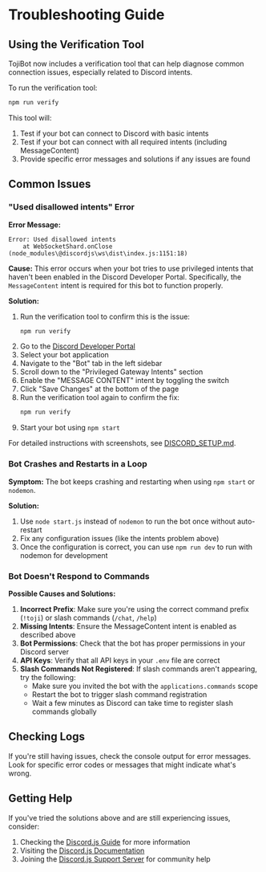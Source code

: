 # Troubleshooting Guide

## Using the Verification Tool

TojiBot now includes a verification tool that can help diagnose common connection issues, especially related to Discord intents.

To run the verification tool:

```bash
npm run verify
```

This tool will:
1. Test if your bot can connect to Discord with basic intents
2. Test if your bot can connect with all required intents (including MessageContent)
3. Provide specific error messages and solutions if any issues are found

## Common Issues

### "Used disallowed intents" Error

**Error Message:**
```
Error: Used disallowed intents
    at WebSocketShard.onClose (node_modules\@discordjs\ws\dist\index.js:1151:18)
```

**Cause:**
This error occurs when your bot tries to use privileged intents that haven't been enabled in the Discord Developer Portal. Specifically, the `MessageContent` intent is required for this bot to function properly.

**Solution:**

1. Run the verification tool to confirm this is the issue:
   ```bash
   npm run verify
   ```
2. Go to the [Discord Developer Portal](https://discord.com/developers/applications)
3. Select your bot application
4. Navigate to the "Bot" tab in the left sidebar
5. Scroll down to the "Privileged Gateway Intents" section
6. Enable the "MESSAGE CONTENT" intent by toggling the switch
7. Click "Save Changes" at the bottom of the page
8. Run the verification tool again to confirm the fix:
   ```bash
   npm run verify
   ```
9. Start your bot using `npm start`

For detailed instructions with screenshots, see [DISCORD_SETUP.md](DISCORD_SETUP.md).

### Bot Crashes and Restarts in a Loop

**Symptom:**
The bot keeps crashing and restarting when using `npm start` or `nodemon`.

**Solution:**

1. Use `node start.js` instead of `nodemon` to run the bot once without auto-restart
2. Fix any configuration issues (like the intents problem above)
3. Once the configuration is correct, you can use `npm run dev` to run with nodemon for development

### Bot Doesn't Respond to Commands

**Possible Causes and Solutions:**

1. **Incorrect Prefix**: Make sure you're using the correct command prefix (`!toji`) or slash commands (`/chat`, `/help`)
2. **Missing Intents**: Ensure the MessageContent intent is enabled as described above
3. **Bot Permissions**: Check that the bot has proper permissions in your Discord server
4. **API Keys**: Verify that all API keys in your `.env` file are correct
5. **Slash Commands Not Registered**: If slash commands aren't appearing, try the following:
   - Make sure you invited the bot with the `applications.commands` scope
   - Restart the bot to trigger slash command registration
   - Wait a few minutes as Discord can take time to register slash commands globally

## Checking Logs

If you're still having issues, check the console output for error messages. Look for specific error codes or messages that might indicate what's wrong.

## Getting Help

If you've tried the solutions above and are still experiencing issues, consider:

1. Checking the [Discord.js Guide](https://discordjs.guide/) for more information
2. Visiting the [Discord.js Documentation](https://discord.js.org/)
3. Joining the [Discord.js Support Server](https://discord.gg/djs) for community help